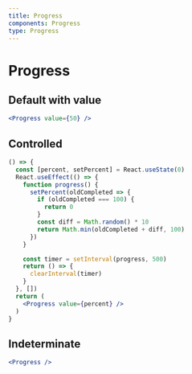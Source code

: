 ```yaml
---
title: Progress
components: Progress
type: Progress
---
```


# Progress

## Default with value

```jsx
<Progress value={50} />
```

## Controlled

```jsx
() => {
  const [percent, setPercent] = React.useState(0)
  React.useEffect(() => {
    function progress() {
      setPercent(oldCompleted => {
        if (oldCompleted === 100) {
          return 0
        }
        const diff = Math.random() * 10
        return Math.min(oldCompleted + diff, 100)
      })
    }

    const timer = setInterval(progress, 500)
    return () => {
      clearInterval(timer)
    }
  }, [])
  return (
    <Progress value={percent} />
  )
}
```

## Indeterminate

```jsx
<Progress />
```

